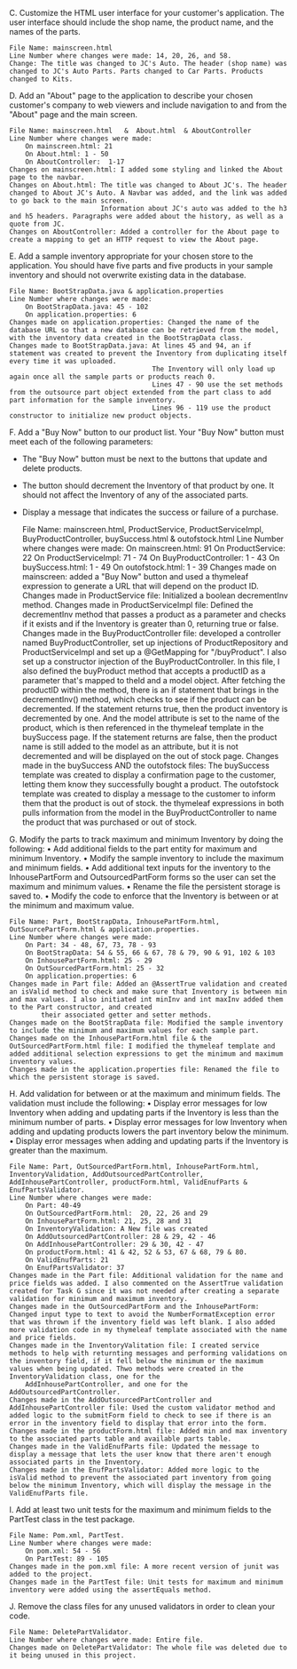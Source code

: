 
C.  Customize the HTML user interface for your customer's application. The user interface should include the shop name, the product name, and the names of the parts.

    File Name: mainscreen.html
    Line Number where changes were made: 14, 20, 26, and 58.
    Change: The title was changed to JC's Auto. The header (shop name) was changed to JC's Auto Parts. Parts changed to Car Parts. Products changed to Kits.

D.  Add an "About" page to the application to describe your chosen customer's company to web viewers and include navigation to and from the "About" page and the main screen.

    File Name: mainscreen.html   &  About.html  & AboutController
    Line Number where changes were made: 
        On mainscreen.html: 21
        On About.html: 1 - 50
        On AboutController:  1-17 
    Changes on mainscreen.html: I added some styling and linked the About page to the navbar.
    Changes on About.html: The title was changed to About JC's. The header changed to About JC's Auto. A Navbar was added, and the link was added to go back to the main screen.
                           Information about JC's auto was added to the h3 and h5 headers. Paragraphs were added about the history, as well as a quote from JC.
    Changes on AboutController: Added a controller for the About page to create a mapping to get an HTTP request to view the About page.

E.  Add a sample inventory appropriate for your chosen store to the application. You should have five parts and five products in your sample inventory and should not overwrite existing data in the database.

    File Name: BootStrapData.java & application.properties
    Line Number where changes were made:
        On BootStrapData.java: 45 - 102
        On application.properties: 6
    Changes made on application.properties: Changed the name of the database URL so that a new database can be retrieved from the model, with the inventory data created in the BootStrapData class.
    Changes made to BootStrapData.java: At lines 45 and 94, an if statement was created to prevent the Inventory from duplicating itself every time it was uploaded.
                                        The Inventory will only load up again once all the sample parts or products reach 0.
                                        Lines 47 - 90 use the set methods from the outsource part object extended from the part class to add part information for the sample inventory.
                                        Lines 96 - 119 use the product constructor to initialize new product objects. 

F. Add a "Buy Now" button to our product list. Your "Buy Now" button must meet each of the following parameters:
- The "Buy Now" button must be next to the buttons that update and delete products.
- The button should decrement the Inventory of that product by one. It should not affect the Inventory of any of the associated parts.
- Display a message that indicates the success or failure of a purchase.


    File Name: mainscreen.html, ProductService, ProductServiceImpl, BuyProductController, buySuccess.html & outofstock.html
    Line Number where changes were made:
        On mainscreen.html: 91
        On ProductService: 22
        On ProductServiceImpl: 71 - 74
        On BuyProductController: 1 - 43
        On buySuccess.html: 1 - 49
        On outofstock.html: 1 - 39
    Changes made on mainscreen: added a "Buy Now" button and used a thymeleaf expression to generate a URL that will depend on the product ID.
    Changes made in ProductService file: Initialized a boolean decrementInv method.
    Changes made in ProductServiceImpl file: Defined the decrementInv method that passes a product as a parameter and checks if it exists and if the Inventory is greater than 0, returning true or false. 
    Changes made in the BuyProductController file: developed a controller named BuyProductController, set up injections of ProductRepository and ProductServiceImpl and set up a @GetMapping for "/buyProduct". 
            I also set up a constructor injection of the BuyProductController. In this file, I also defined the buyProduct method that accepts a productID as a parameter that's mapped to theId and a model object.
            After fetching the productID within the method, there is an if statement that brings in the decrementInv() method, which checks to see if the product can be decremented. If the statement returns true, 
            then the product inventory is decremented by one. And the model attribute is set to the name of the product, which is then referenced in the thymeleaf template in the buySuccess page.
            If the statement returns are false, then the product name is still added to the model as an attribute, but it is not decremented and will be displayed on the out of stock page.
    Changes made in the buySuccess AND the outofstock files: The buySuccess template was created to display a confirmation page to the customer, letting them know they successfully bought a product. The outofstock template
            was created to display a message to the customer to inform them that the product is out of stock. the thymeleaf expressions in both pulls information from the model in the BuyProductController to name the product that
            was purchased or out of stock. 

G.  Modify the parts to track maximum and minimum Inventory by doing the following:
•  Add additional fields to the part entity for maximum and minimum Inventory.
•  Modify the sample inventory to include the maximum and minimum fields.
•  Add additional text inputs for the inventory to the InhousePartForm and OutsourcedPartForm forms so the user can set the maximum and minimum values.
•  Rename the file the persistent storage is saved to.
•  Modify the code to enforce that the Inventory is between or at the minimum and maximum value.

    File Name: Part, BootStrapData, InhousePartForm.html, OutSourcePartForm.html & application.properties.
    Line Number where changes were made:
        On Part: 34 - 48, 67, 73, 78 - 93
        On BootStrapData: 54 & 55, 66 & 67, 78 & 79, 90 & 91, 102 & 103
        On InhousePartForm.html: 25 - 29
        On OutSourcedPartForm.html: 25 - 32
        On application.properties: 6
    Changes made in Part file: Added an @AssertTrue validation and created an isValid method to check and make sure that Inventory is between min and max values. I also initiated int minInv and int maxInv added them to the Part constructor, and created
            their associated getter and setter methods. 
    Changes made on the BootStrapData file: Modified the sample inventory to include the minimum and maximum values for each sample part. 
    Changes made on the InhousePartForm.html file & the OutSourcedPartForm.html file: I modified the thymeleaf template and added additional selection expressions to get the minimum and maximum inventory values.
    Changes made in the application.properties file: Renamed the file to which the persistent storage is saved.

H. Add validation for between or at the maximum and minimum fields. The validation must include the following:
•  Display error messages for low Inventory when adding and updating parts if the Inventory is less than the minimum number of parts.
•  Display error messages for low Inventory when adding and updating products lowers the part inventory below the minimum.
•  Display error messages when adding and updating parts if the Inventory is greater than the maximum.

    File Name: Part, OutSourcedPartForm.html, InhousePartForm.html, InventoryValidation, AddOutsourcedPartController, AddInhousePartController, productForm.html, ValidEnufParts & EnufPartsValidator.
    Line Number where changes were made:
        On Part: 40-49
        On OutSourcedPartForm.html:  20, 22, 26 and 29
        On InhousePartForm.html: 21, 25, 28 and 31
        On InventoryValidation: A New file was created
        On AddOutsourcedPartController: 28 & 29, 42 - 46
        On AddInhousePartController: 29 & 30, 42 - 47
        On productForm.html: 41 & 42, 52 & 53, 67 & 68, 79 & 80.
        On ValidEnufParts: 21
        On EnufPartsValidator: 37
    Changes made in the Part file: Additional validation for the name and price fields was added. I also commented on the AssertTrue validation created for Task G since it was not needed after creating a separate validation for minimum and maximum inventory.
    Changes made in the OutSourcedPartForm and the InhousePartForm: Changed input type to text to avoid the NumberFormatException error that was thrown if the inventory field was left blank. I also added more validation code in my thymeleaf template associated with the name and price fields.
    Changes made in the InventoryValitation file: I created service methods to help with returnting messages and performing validations on the inventory field, if it fell below the minimum or the maximum values when being updated. Thwo methods were created in the InventoryValidation class, one for the
        AddInhousePartController, and one for the AddOutsourcedPartController. 
    Changes made in the AddOutsourcedPartController and AddInhousePartController file: Used the custom validator method and added logic to the submitForm field to check to see if there is an error in the inventory field to display that error into the form. 
    Changes made in the productForm.html file: Added min and max inventory to the associated parts table and available parts table.
    Changes made in the ValidEnufParts file: Updated the message to display a message that lets the user know that there aren't enough associated parts in the Inventory. 
    Changes made in the EnufPartsValidator: Added more logic to the isValid method to prevent the associated part inventory from going below the minimum Inventory, which will display the message in the ValidEnufParts file. 

I. Add at least two unit tests for the maximum and minimum fields to the PartTest class in the test package.

    File Name: Pom.xml, PartTest.
    Line Number where changes were made: 
        On pom.xml: 54 - 56
        On PartTest: 89 - 105
    Changes made in the pom.xml file: A more recent version of junit was added to the project. 
    Changes made in the PartTest file: Unit tests for maximum and minimum inventory were added using the assertEquals method.

J. Remove the class files for any unused validators in order to clean your code.

    File Name: DeletePartValidator.
    Line Number where changes were made: Entire file.
    Changes made on DeletePartValidator: The whole file was deleted due to it being unused in this project. 